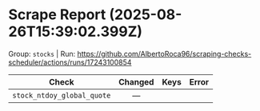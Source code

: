 # Scrape Report (2025-08-26T15:39:02.399Z)

Group: `stocks`  |  Run: https://github.com/AlbertoRoca96/scraping-checks-scheduler/actions/runs/17243100854

| Check | Changed | Keys | Error |
|---|:---:|:--|:--|
| `stock_ntdoy_global_quote` | — |  |  |
